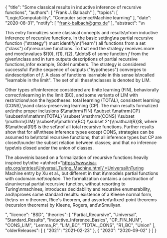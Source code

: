 {
    "title": "Some classical results in inductive inference of recursive functions",
    "authors": [
        "Frank J. Balbach"
    ],
    "topics": [
        "Logic/Computability",
        "Computer science/Machine learning"
    ],
    "date": "2020-08-31",
    "notify": [
        "frank-balbach@gmx.de"
    ],
    "abstract": "\n<p> This entry formalizes some classical concepts and results\nfrom inductive inference of recursive functions. In the basic setting\na partial recursive function (\"strategy\") must identify\n(\"learn\") all functions from a set (\"class\") of\nrecursive functions. To that end the strategy receives more and more\nvalues $f(0), f(1), f(2), \\ldots$ of some function $f$ from the given\nclass and in turn outputs descriptions of partial recursive functions,\nfor example, Gödel numbers. The strategy is considered successful if\nthe sequence of outputs (\"hypotheses\") converges to a\ndescription of $f$. A class of functions learnable in this sense is\ncalled \"learnable in the limit\". The set of all these\nclasses is denoted by LIM. </p>  <p> Other types of\ninference considered are finite learning (FIN), behaviorally correct\nlearning in the limit (BC), and some variants of LIM with restrictions\non the hypotheses: total learning (TOTAL), consistent learning (CONS),\nand class-preserving learning (CP). The main results formalized are\nthe proper inclusions $\\mathrm{FIN} \\subset \\mathrm{CP} \\subset\n\\mathrm{TOTAL} \\subset \\mathrm{CONS} \\subset \\mathrm{LIM} \\subset\n\\mathrm{BC} \\subset 2^{\\mathcal{R}}$, where $\\mathcal{R}$ is the set\nof all total recursive functions.  Further results show that for all\nthese inference types except CONS, strategies can be assumed to be\ntotal recursive functions; that all inference types but CP are closed\nunder the subset relation between classes; and that no inference type\nis closed under the union of classes. </p>  <p> The above\nis based on a formalization of recursive functions heavily inspired by\nthe <a\nhref=\"https://www.isa-afp.org/entries/Universal_Turing_Machine.html\">Universal\nTuring Machine</a> entry by Xu et al., but different in that it\nmodels partial functions with codomain <em>nat\noption</em>. The formalization contains a construction of a\nuniversal partial recursive function, without resorting to Turing\nmachines, introduces decidability and recursive enumerability, and\nproves some standard results: existence of a Kleene normal form, the\n<em>s-m-n</em> theorem, Rice's theorem, and assorted\nfixed-point theorems (recursion theorems) by Kleene, Rogers, and\nSmullyan. </p>",
    "licence": "BSD",
    "theories": [
        "Partial_Recursive",
        "Universal",
        "Standard_Results",
        "Inductive_Inference_Basics",
        "CP_FIN_NUM",
        "CONS_LIM",
        "Lemma_R",
        "LIM_BC",
        "TOTAL_CONS",
        "R1_BC",
        "Union"
    ],
    "olderReleases": [
        {
            "2021": "2021-02-23"
        },
        {
            "2020": "2020-09-02"
        }
    ]
}